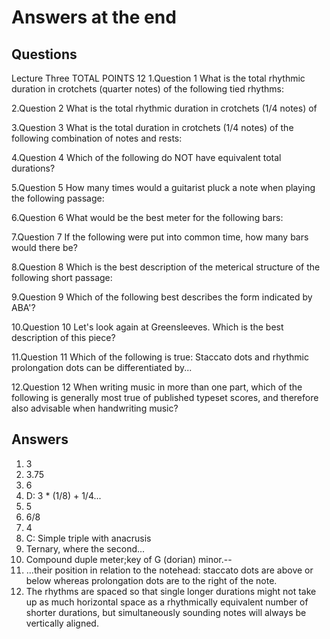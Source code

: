 # Answers at the end
## Questions
Lecture Three
TOTAL POINTS 12
1.Question 1
What is the total rhythmic duration in crotchets (quarter notes) of the following tied rhythms:

2.Question 2
What is the total rhythmic duration in crotchets (1/4 notes) of

3.Question 3
What is the total duration in crotchets (1/4 notes) of the following combination of notes and rests:

4.Question 4
Which of the following do NOT have equivalent total durations?

5.Question 5
How many times would a guitarist pluck a note when playing the following passage:

6.Question 6
What would be the best meter for the following bars:

7.Question 7
If the following were put into common time, how many bars would there be?

8.Question 8
Which is the best description of the meterical structure of the following short passage:

9.Question 9
Which of the following best describes the form indicated by ABA'?

10.Question 10
Let's look again at Greensleeves. Which is the best description of this piece?

11.Question 11
Which of the following is true: Staccato dots and rhythmic prolongation dots can be differentiated by...

12.Question 12
When writing music in more than one part, which of the following is generally
most true of published typeset scores, and therefore also advisable when
handwriting music?

## Answers

1.  3  
2.  3.75  
3.  6  
4.  D: 3 * (1/8) + 1/4...  
5.  5  
6.  6/8  
7.  4  
8.  C: Simple triple with anacrusis  
9.  Ternary, where the second...  
10. Compound duple meter;key of G (dorian) minor.--  
11. ...their position in relation to the notehead: staccato dots are above or below whereas prolongation dots are to the right of the note.  
12. The rhythms are spaced so that single longer durations might not take up as much horizontal space as a rhythmically equivalent number of shorter durations, but simultaneously sounding notes will always be vertically aligned.  


